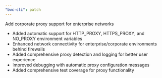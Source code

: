 ```yaml
---
"bwc-cli": patch
---
```


Add corporate proxy support for enterprise networks

- Added automatic support for HTTP_PROXY, HTTPS_PROXY, and NO_PROXY environment variables
- Enhanced network connectivity for enterprise/corporate environments behind firewalls
- Added comprehensive proxy detection and logging for better user experience
- Improved debugging with automatic proxy configuration messages
- Added comprehensive test coverage for proxy functionality